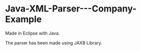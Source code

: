 # Java-XML-Parser---Company-Example

Made in Eclipse with Java.

The parser has been made using JAXB Library.
